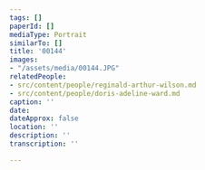 ```yaml
---
tags: []
paperId: []
mediaType: Portrait
similarTo: []
title: '00144'
images:
- "/assets/media/00144.JPG"
relatedPeople:
- src/content/people/reginald-arthur-wilson.md
- src/content/people/doris-adeline-ward.md
caption: ''
date: 
dateApprox: false
location: ''
description: ''
transcription: ''

---
```

